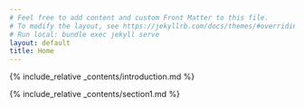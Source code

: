 ```yaml
---
# Feel free to add content and custom Front Matter to this file.
# To modify the layout, see https://jekyllrb.com/docs/themes/#overriding-theme-defaults
# Run local: bundle exec jekyll serve
layout: default
title: Home
---
```


{% include_relative _contents/introduction.md %}

{% include_relative _contents/section1.md %}



<!-- Old files (Not included)>

<!-- {% include_relative new.md %} -->

<!-- {% include_relative week7.md %} -->

<!-- {% include_relative week8.md %} -->